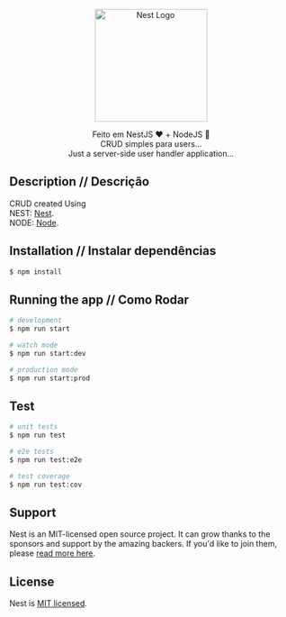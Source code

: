 <p align="center">
  <a href="http://nestjs.com/" target="blank"><img src="https://nestjs.com/img/logo-small.svg" width="200" alt="Nest Logo" /></a>
</p>

[circleci-image]: https://img.shields.io/circleci/build/github/nestjs/nest/master?token=abc123def456
[circleci-url]: https://circleci.com/gh/nestjs/nest

  <p align="center">Feito em NestJS ❤️ + NodeJS 💚  <br> CRUD simples para users...
  <br> Just a server-side user handler application...</p>
   

## Description // Descrição

CRUD created Using <br>
NEST: [Nest](https://github.com/nestjs/nest). <br>
NODE: [Node](https://github.com/nodejs).

## Installation // Instalar dependências

```bash
$ npm install
```

## Running the app // Como Rodar

```bash
# development
$ npm run start

# watch mode
$ npm run start:dev

# production mode
$ npm run start:prod
```

## Test

```bash
# unit tests
$ npm run test

# e2e tests
$ npm run test:e2e

# test coverage
$ npm run test:cov
```

## Support

Nest is an MIT-licensed open source project. It can grow thanks to the sponsors and support by the amazing backers. If you'd like to join them, please [read more here](https://docs.nestjs.com/support).

## License

Nest is [MIT licensed](LICENSE).
